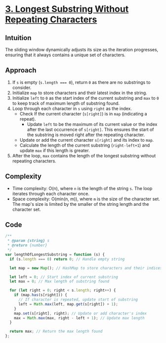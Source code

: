 # [3. Longest Substring Without Repeating Characters](https://leetcode.com/problems/longest-substring-without-repeating-characters/description/)

## Intuition

The sliding window dynamically adjusts its size as the iteration progresses, ensuring that it always contains a unique set of characters.

## Approach

1. If `s` is empty (`s.length === 0`), return `0` as there are no substrings to consider.
2. Initialize `map` to store characters and their latest index in the string.
3. Initialize `left` to `0` as the start index of the current substring and `max` to `0` to keep track of maximum length of substring found.
4. Loop through each character in `s` using `right` as the index.
   - Check If the current character (`s[right]`) is in `map` (indicating a repeat).
     - Update `left` to be the maximum of its current value or the index after the last occurrence of `s[right]`. This ensures the start of the substring is moved right after the repeating character.
   - Update or add the current character `s[right]` and its index to `map`.
   - Calculate the length of the current substring (`right-left+1`) and update `max` if this length is greater.
5. After the loop, `max` contains the length of the longest substring without repeating characters.

## Complexity

- Time complexity: O(n), where `n` is the length of the string `s`. The loop iterates through each character once.
- Space complexity: O(min(n, m)), where `m` is the size of the character set. The map's size is limited by the smaller of the string length and the character set.

## Code

```javascript
/**
 * @param {string} s
 * @return {number}
 */
var lengthOfLongestSubstring = function (s) {
  if (s.length === 0) return 0; // Handle empty string

  let map = new Map(); // HashMap to store characters and their indices

  let left = 0; // Start index of current substring
  let max = 0; // Max length of substring found

  for (let right = 0; right < s.length; right++) {
    if (map.has(s[right])) {
      // If character is repeated, update start of substring
      left = Math.max(left, map.get(s[right]) + 1);
    }
    map.set(s[right], right); // Update or add character's index
    max = Math.max(max, right - left + 1); // Update max length
  }

  return max; // Return the max length found
};
```
